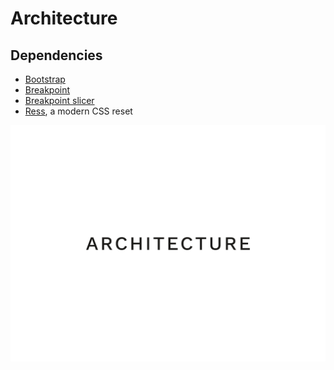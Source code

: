 # Architecture

## Dependencies

- [Bootstrap](https://github.com/twbs/bootstrap-sass)
- [Breakpoint](https://github.com/at-import/breakpoint)
- [Breakpoint slicer](https://github.com/lolmaus/breakpoint-slicer)
- [Ress](https://github.com/filipelinhares/ress), a modern CSS reset

![Architecture](architecture.png)